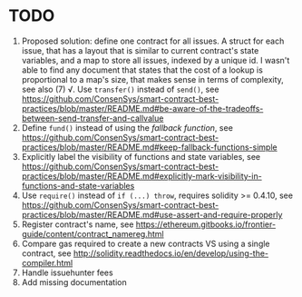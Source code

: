 # TODO

1. Proposed solution: define one contract for all issues. A struct for each
  issue, that has a layout that is similar to current contract's state
  variables, and a map to store all issues, indexed by a unique id. I wasn't
  able to find any document that states that the cost of a lookup is
  proportional to a map's size, that makes sense in terms of complexity, see
  also (7)
√. Use `transfer()` instead of `send()`, see
  https://github.com/ConsenSys/smart-contract-best-practices/blob/master/README.md#be-aware-of-the-tradeoffs-between-send-transfer-and-callvalue
3. Define `fund()` instead of using the _fallback function_, see
  https://github.com/ConsenSys/smart-contract-best-practices/blob/master/README.md#keep-fallback-functions-simple
4. Explicitly label the visibility of functions and state variables, see
  https://github.com/ConsenSys/smart-contract-best-practices/blob/master/README.md#explicitly-mark-visibility-in-functions-and-state-variables
5. Use `require()` instead of `if (...) throw`, requires solidity >= 0.4.10, see
  https://github.com/ConsenSys/smart-contract-best-practices/blob/master/README.md#use-assert-and-require-properly
6. Register contract's name, see
  https://ethereum.gitbooks.io/frontier-guide/content/contract_namereg.html
7. Compare gas required to create a new contracts VS using a single contract,
  see http://solidity.readthedocs.io/en/develop/using-the-compiler.html
8. Handle issuehunter fees
9. Add missing documentation
